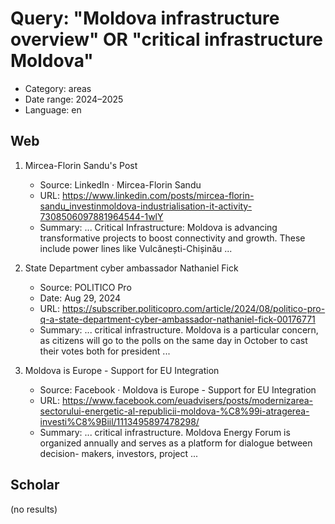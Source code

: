# Query: "Moldova infrastructure overview" OR "critical infrastructure Moldova"
- Category: areas
- Date range: 2024–2025
- Language: en

## Web

1. Mircea-Florin Sandu's Post
   - Source: LinkedIn · Mircea-Florin Sandu
   - URL: https://www.linkedin.com/posts/mircea-florin-sandu_investinmoldova-industrialisation-it-activity-7308506097881964544-1wlY
   - Summary: ... Critical Infrastructure: Moldova is advancing transformative projects to boost connectivity and growth. These include power lines like Vulcănești-Chișinău ...

2. State Department cyber ambassador Nathaniel Fick
   - Source: POLITICO Pro
   - Date: Aug 29, 2024
   - URL: https://subscriber.politicopro.com/article/2024/08/politico-pro-q-a-state-department-cyber-ambassador-nathaniel-fick-00176771
   - Summary: ... critical infrastructure. Moldova is a particular concern, as citizens will go to the polls on the same day in October to cast their votes both for president ...

3. Moldova is Europe - Support for EU Integration
   - Source: Facebook · Moldova is Europe - Support for EU Integration
   - URL: https://www.facebook.com/euadvisers/posts/modernizarea-sectorului-energetic-al-republicii-moldova-%C8%99i-atragerea-investi%C8%9Biil/1113495897478298/
   - Summary: ... critical infrastructure. Moldova Energy Forum is organized annually and serves as a platform for dialogue between decision- makers, investors, project ...

## Scholar

(no results)

